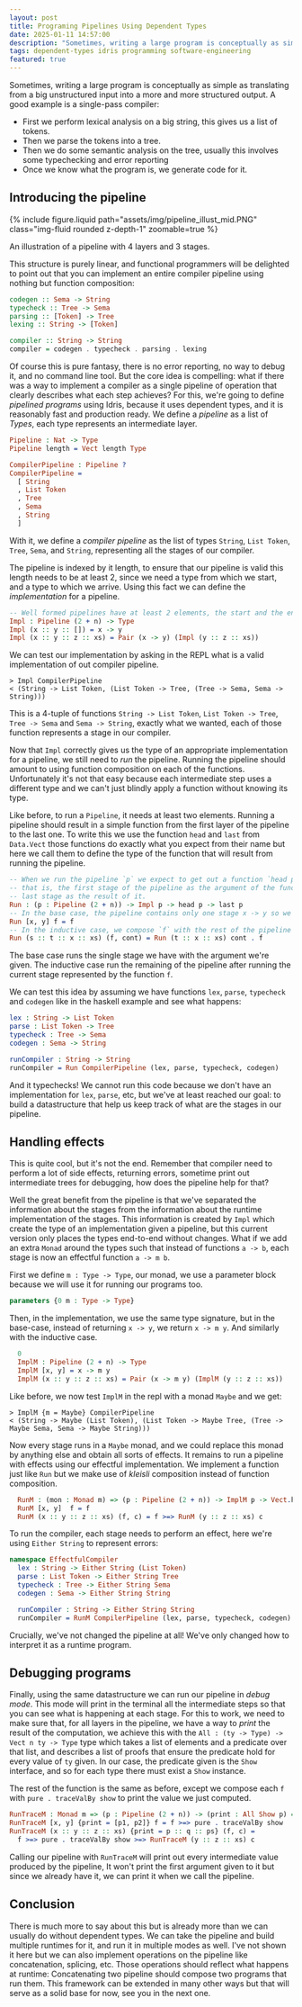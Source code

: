 ```yaml
---
layout: post
title: Programing Pipelines Using Dependent Types
date: 2025-01-11 14:57:00
description: "Sometimes, writing a large program is conceptually as simple as translating from a big unstructured input into a more and more structured output. In this post, we present a data structure to talk about such programs and demonstrate its use and flexbility using a single-pass compiler as case-study."
tags: dependent-types idris programming software-engineering
featured: true
---
```

<!-- idris

module Data.PipelinePart1

import Data.Vect
import Data.Vect.Quantifiers
import Debug.Trace

data Tree : Type where
data Token : Type where
data Sema : Type where

-->

Sometimes, writing a large program is conceptually as simple as translating from a big unstructured input into a more and more structured output. A good example is a single-pass compiler:

- First we perform lexical analysis on a big string, this gives us a list of tokens.
- Then we parse the tokens into a tree.
- Then we do some semantic analysis on the tree, usually this involves some typechecking and error reporting
- Once we know what the program is, we generate code for it.

## Introducing the pipeline

{% include figure.liquid path="assets/img/pipeline_illust_mid.PNG" class="img-fluid rounded z-depth-1" zoomable=true %}
<div class="caption">
    An illustration of a pipeline with 4 layers and 3 stages.
</div>

This structure is purely linear, and functional programmers will be delighted to point out that you can implement an entire compiler pipeline using nothing but function composition:

```haskell
codegen :: Sema -> String
typecheck :: Tree -> Sema
parsing :: [Token] -> Tree
lexing :: String -> [Token]

compiler :: String -> String
compiler = codegen . typecheck . parsing . lexing
```

Of course this is pure fantasy, there is no error reporting, no way to debug it, and no command line tool. But the core idea is compelling: what if there was a way to implement a compiler as a single pipeline of operation that clearly describes what each step achieves?
For this, we're going to define _pipelined programs_ using Idris, because it uses dependent types, and it is reasonably fast and production ready. We define a _pipeline_ as a list of _Types_, each type represents an intermediate layer.

```idris
Pipeline : Nat -> Type
Pipeline length = Vect length Type

CompilerPipeline : Pipeline ?
CompilerPipeline =
  [ String
  , List Token
  , Tree
  , Sema
  , String
  ]
```

With it, we define a _compiler pipeline_ as the list of types `String`, `List Token`, `Tree`, `Sema`, and `String`, representing all the stages of our compiler.

The pipeline is indexed by it length, to ensure that our pipeline is valid this length needs to be at least 2, since we need a type from which we start, and a type to which we arrive. Using this fact we can define the _implementation_ for a pipeline.

```idris
-- Well formed pipelines have at least 2 elements, the start and the end type
Impl : Pipeline (2 + n) -> Type
Impl (x :: y :: []) = x -> y
Impl (x :: y :: z :: xs) = Pair (x -> y) (Impl (y :: z :: xs))
```

We can test our implementation by asking in the REPL what is a valid implementation of out compiler pipeline.

```
> Impl CompilerPipeline
< (String -> List Token, (List Token -> Tree, (Tree -> Sema, Sema -> String)))
```

This is a 4-tuple of functions `String -> List Token`, `List Token -> Tree`, `Tree -> Sema` and `Sema -> String`, exactly what we wanted, each of those function represents a stage in our compiler.

Now that `Impl` correctly gives us the type of an appropriate implementation for a pipeline, we still need to _run_ the pipeline. Running the pipeline should amount to using function composition on each of the functions. Unfortunately it's not that easy because each intermediate step uses a different type and we can't just blindly apply a function without knowing its type.

Like before, to run a `Pipeline`, it needs at least two elements. Running a pipeline should result in a simple function from the first layer of the pipeline to the last one. To write this we use the function `head` and `last` from `Data.Vect` those functions do exactly what you expect from their name but here we call them to define the type of the function that will result from running the pipeline.

```idris
-- When we run the pipeline `p` we expect to get out a function `head p -> last `p`,
-- that is, the first stage of the pipeline as the argument of the function and the
-- last stage as the result of it.
Run : (p : Pipeline (2 + n)) -> Impl p -> head p -> last p
-- In the base case, the pipeline contains only one stage x -> y so we return it
Run [x, y] f = f
-- In the inductive case, we compose `f` with the rest of the pipeline
Run (s :: t :: x :: xs) (f, cont) = Run (t :: x :: xs) cont . f
```

The base case runs the single stage we have with the argument we're given. The inductive case run the remaining of the pipeline after running the current stage represented by the function `f`.

We can test this idea by assuming we have functions `lex`, `parse`, `typecheck` and `codegen` like in the haskell example and see what happens:

```idris
lex : String -> List Token
parse : List Token -> Tree
typecheck : Tree -> Sema
codegen : Sema -> String

runCompiler : String -> String
runCompiler = Run CompilerPipeline (lex, parse, typecheck, codegen)
```

And it typechecks! We cannot run this code because we don't have an implementation for `lex`, `parse`, etc, but we've at least reached our goal: to build a datastructure that help us keep track of what are the stages in our pipeline.

## Handling effects

This is quite cool, but it's not the end. Remember that compiler need to perform a lot of side effects, returning errors, sometime print out intermediate trees for debugging, how does the pipeline help for that?

Well the great benefit from the pipeline is that we've separated the information about the stages from the information about the runtime implementation of the stages. This information is created by `Impl` which create the type of an implementation given a pipeline, but this current version only places the types end-to-end without changes. What if we add an extra `Monad` around the types such that instead of functions `a -> b`, each stage is now an effectful function `a -> m b`.

First we define `m : Type -> Type`, our monad, we use a parameter block because we will use it for running our programs too.

```idris
parameters {0 m : Type -> Type}
```

Then, in the implementation, we use the same type signature, but in the base-case, instead of returning `x -> y`, we return `x -> m y`. And similarly with the inductive case.
```idris
  0
  ImplM : Pipeline (2 + n) -> Type
  ImplM [x, y] = x -> m y
  ImplM (x :: y :: z :: xs) = Pair (x -> m y) (ImplM (y :: z :: xs))
```

Like before, we now test `ImplM` in the repl with a monad `Maybe` and we get:

```
> ImplM {m = Maybe} CompilerPipeline
< (String -> Maybe (List Token), (List Token -> Maybe Tree, (Tree -> Maybe Sema, Sema -> Maybe String)))
```

Now every stage runs in a `Maybe` monad, and we could replace this monad by anything else and obtain all sorts of effects.
It remains to run a pipeline with effects using our effectful implementation. We implement a function just like `Run` but we make use of _kleisli_ composition instead of function composition.

```idris
  RunM : (mon : Monad m) => (p : Pipeline (2 + n)) -> ImplM p -> Vect.head p -> m (Vect.last p)
  RunM [x, y]  f = f
  RunM (x :: y :: z :: xs) (f, c) = f >=> RunM (y :: z :: xs) c
```

To run the compiler, each stage needs to perform an effect, here we're using `Either String` to represent errors:

```idris
namespace EffectfulCompiler
  lex : String -> Either String (List Token)
  parse : List Token -> Either String Tree
  typecheck : Tree -> Either String Sema
  codegen : Sema -> Either String String

  runCompiler : String -> Either String String
  runCompiler = RunM CompilerPipeline (lex, parse, typecheck, codegen)
```

Crucially, we've not changed the pipeline at all! We've only changed how to interpret it as a runtime program.

## Debugging programs

Finally, using the same datastructure we can run our pipeline in _debug mode_. This mode will print in the terminal all the intermediate steps so that you can see what is happening at each stage. For this to work, we need to make sure that, for all layers in the pipeline, we have a way to _print_ the result of the computation, we achieve this with the `All : (ty -> Type) -> Vect n ty -> Type` type which takes a list of elements and a predicate over that list, and describes a list of proofs that ensure the predicate hold for every value of `ty` given. In our case, the predicate given is the `Show` interface, and so for each type there must exist a `Show` instance.

The rest of the function is the same as before, except we compose each `f` with `pure . traceValBy show` to print the value we just computed.

```idris
RunTraceM : Monad m => (p : Pipeline (2 + n)) -> (print : All Show p) => ImplM {m} p -> Vect.head p -> m (Vect.last p)
RunTraceM [x, y] {print = [p1, p2]} f = f >=> pure . traceValBy show
RunTraceM (x :: y :: z :: xs) {print = p :: q :: ps} (f, c) =
  f >=> pure . traceValBy show >=> RunTraceM (y :: z :: xs) c
```

Calling our pipeline with `RunTraceM` will print out every intermediate value produced by the pipeline, It won't print the first argument given to it but since we already have it, we can print it when we call the pipeline.

## Conclusion

There is much more to say about this but is already more than we can usually do without dependent types. We can take the pipeline and build multiple runtimes for it, and run it in multiple modes as well. I've not shown it here but we can also implement operations on the pipeline like concatenation, splicing, etc. Those operations should reflect what happens at runtime: Concatenating two pipeline should compose two programs that run them. This framework can be extended in many other ways but that will serve as a solid base for now, see you in the next one.

